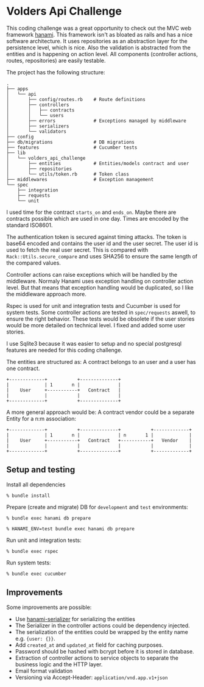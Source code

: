 # Volders Api Challenge

This coding challenge was a great opportunity to check out the MVC web framework [hanami](http://hanamirb.org). This
framework isn't as bloated as rails and has a nice software architecture. It uses repositories as an abstraction layer
for the persistence level, which is nice. Also the validation is abstracted from the entities and is happening on action
level. All components (controller actions, routes, repositories) are easily testable.

The project has the following structure:

```
.
├── apps
│   └── api
│       ├── config/routes.rb    # Route definitions
│       ├── controllers
│       │   ├── contracts
│       │   └── users
│       ├── errors              # Exceptions managed by middleware
│       ├── serializers
│       └── validators
├── config
├── db/migrations               # DB migrations
├── features                    # Cucumber tests
├── lib
│   └── volders_api_challenge
│       ├── entities            # Entities/models contract and user
│       ├── repositories
│       └── utils/token.rb      # Token class
├── middlewares                 # Exception management
└── spec
    ├── integration
    ├── requests
    └── unit
```

I used time for the contract `starts_on` and `ends_on`. Maybe there are contracts possible which are used in one day.
Times are encoded by the standard ISO8601.

The authentication token is secured against timing attacks. The token is base64 encoded and contains the user id and the
user secret. The user id is used to fetch the real user secret. This is compared with `Rack::Utils.secure_compare` and
uses SHA256 to ensure the same length of the compared values.

Controller actions can raise exceptions which will be handled by the middleware. Normaly Hanami uses exception handling
on controller action level. But that means that exception handling would be duplicated, so I like the middleware
approach more.

Rspec is used for unit and integration tests and Cucumber is used for system tests. Some controller actions are tested
in `spec/requests` aswell, to ensure the right behavior. These tests would be obsolete if the user stories would be more
detailed on technical level. I fixed and added some user stories.

I use Sqlite3 because it was easier to setup and no special postgresql features are needed for this coding challenge.

The entities are structured as: A contract belongs to an user and a user has one contract.

```
+-------------+           +--------------+
|             | 1       n |              |
|    User     +-----------+   Contract   |
|             |           |              |
+-------------+           +--------------+
```

A more general approach would be: A contract vendor could be a separate Entity for a n:m association:

```
+-------------+           +--------------+           +-------------+
|             | 1       n |              | n       1 |             |
|    User     +-----------+   Contract   +-----------+   Vendor    |
|             |           |              |           |             |
+-------------+           +--------------+           +-------------+
```


## Setup and testing

Install all dependencies

```
% bundle install
```

Prepare (create and migrate) DB for `development` and `test` environments:

```
% bundle exec hanami db prepare

% HANAMI_ENV=test bundle exec hanami db prepare
```

Run unit and integration tests:

```
% bundle exec rspec
```

Run system tests:

```
% bundle exec cucumber
```

## Improvements

Some improvements are possible:

* Use [hanami-serializer](https://github.com/davydovanton/hanami-serializer) for serializing the entities
* The Serializer in the controller actions could be dependency injected.
* The serialization of the entities could be wrapped by the entity name e.g. `{user: {}}`.
* Add `created_at` and `updated_at` field for caching purposes.
* Password should be hashed with bcrypt before it is stored in database.
* Extraction of controller actions to service objects to separate the business logic and the HTTP layer.
* Email format validation
* Versioning via Accept-Header: `application/vnd.app.v1+json`
